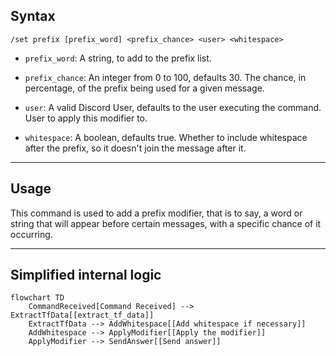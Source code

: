 ## Syntax
`/set prefix [prefix_word] <prefix_chance> <user> <whitespace>`

- `prefix_word`: A string, to add to the prefix list.

- `prefix_chance`: An integer from 0 to 100, defaults 30. The chance, in percentage,
                   of the prefix being used for a given message.

- `user`: A valid Discord User, defaults to the user executing the command. User to
          apply this modifier to.

- `whitespace`: A boolean, defaults true. Whether to include whitespace after the
                prefix, so it doesn't join the message after it.

---

## Usage
This command is used to add a prefix modifier, that is to say, a word or string that
will appear before certain messages, with a specific chance of it occurring.

---

## Simplified internal logic
```mermaid
flowchart TD
    CommandReceived[Command Received] --> ExtractTfData[[extract_tf_data]]
    ExtractTfData --> AddWhitespace[[Add whitespace if necessary]]
    AddWhitespace --> ApplyModifier[[Apply the modifier]]
    ApplyModifier --> SendAnswer[[Send answer]]
```